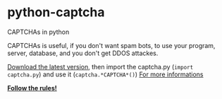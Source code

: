 # python-captcha
CAPTCHAs in python

CAPTCHAs is useful, if you don't want spam bots, to use your program, server, database, and you don't get DDOS attackes.

[Download the latest version](https://github.com/koviubi56/python-captcha/releases), then import the captcha.py (`import captcha.py`) and use it (`captcha.*CAPTCHA*()`) [For more informations](https://github.com/koviubi56/python-captcha/wiki)

[**Follow the rules!**](https://github.com/koviubi56/python-captcha/blob/main/CONTRIBUTING.md#following-rules)
